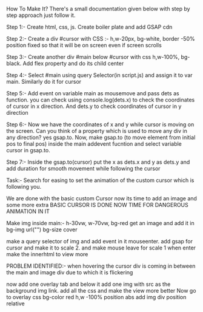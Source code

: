 How To Make It?
There's a small documentation given below with step by step approach just follow it.

Step 1:- 
Create html, css, js. Create boiler plate and add GSAP cdn

Step 2:- 
Create a div #cursor with CSS :- h,w-20px, bg-white, border -50%
position fixed  so that it will be on screen even if screen scrolls

Step 3:- 
Create another div #main below #cursor with css h,w-100%, bg-black. Add flex property and do its child center


Step 4:- 
Select #main using query Selector(in script.js) and assign it to var main. Similarly do it for cursor

Step 5:- 
Add event on variable main as mousemove and pass dets as function. you can check using console.log(dets.x) to check the coordinates of cursor in x direction. And dets.y to check coordinates of cursor in y direction

Step 6:-
Now we have the coordinates of x and y while cursor is moving on the screen. Can you think of a property which is used to move any div in any direction? yes gsap.to.
Now, 
make gsap.to (to move element from initial pos to final pos) inside the main addevent fucntion and select variable cursor in gsap.to.

Step 7:- 
Inside the gsap.to(cursor) put the x as dets.x and y as dets.y and add duration for smooth movement while following the cursor

Task:- 
Search for easing to set the animation of the custom cursor which is following you.

We are done with the basic custom Cursor now its time to add an image and some more extra
BASIC CURSOR IS DONE NOW TIME FOR DANGEROUS ANIMATION IN IT


Make img inside main:- h-30vw, w-70vw, bg-red get an image and add it in bg-img url("") bg-size cover 

make a query selector of img and add event in it mouseenter. add gsap for cursor and make it to scale 2. and make mouse leave for scale 1
when enter make the innerhtml to view more

PROBLEM IDENTIFIED:- when hovering the cursor div is coming in between the main and image div due to which it is flickering

now add one overlay tab and below it add one img with src as the background img link. add all the css and make the view more better
Now go to overlay css bg-color red h,w -100% position abs add img div position relative 